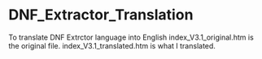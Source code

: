# DNF_Extractor_Translation
To translate DNF Extrctor language into English
index_V3.1_original.htm is the original file.
index_V3.1_translated.htm is what I translated.
